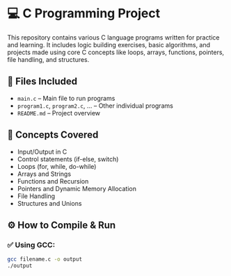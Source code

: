 # 💻 C Programming Project

This repository contains various C language programs written for practice and learning. It includes logic building exercises, basic algorithms, and projects made using core C concepts like loops, arrays, functions, pointers, file handling, and structures.

## 📁 Files Included

- `main.c` – Main file to run programs
- `program1.c`, `program2.c`, ... – Other individual programs
- `README.md` – Project overview

## 🧠 Concepts Covered

- Input/Output in C
- Control statements (if-else, switch)
- Loops (for, while, do-while)
- Arrays and Strings
- Functions and Recursion
- Pointers and Dynamic Memory Allocation
- File Handling
- Structures and Unions

## ⚙️ How to Compile & Run

### ✅ Using GCC:
```bash
gcc filename.c -o output
./output
